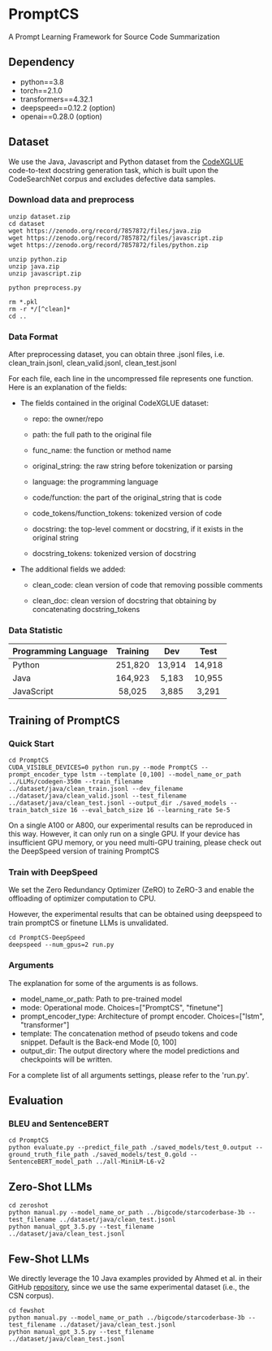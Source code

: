 # PromptCS
A Prompt Learning Framework for Source Code Summarization

## Dependency
* python==3.8
* torch==2.1.0
* transformers==4.32.1
* deepspeed==0.12.2 (option)
* openai==0.28.0 (option)


## Dataset
We use the Java, Javascript and Python dataset from the [CodeXGLUE](https://github.com/microsoft/CodeXGLUE/tree/main/Code-Text/code-to-text) code-to-text docstring
generation task, which is built upon the CodeSearchNet corpus and
excludes defective data samples. 

### Download data and preprocess

    unzip dataset.zip
    cd dataset
    wget https://zenodo.org/record/7857872/files/java.zip
    wget https://zenodo.org/record/7857872/files/javascript.zip
    wget https://zenodo.org/record/7857872/files/python.zip
    
    unzip python.zip
    unzip java.zip
    unzip javascript.zip

    python preprocess.py

    rm *.pkl
    rm -r */[^clean]*
    cd ..


### Data Format

After preprocessing dataset, you can obtain three .jsonl files, i.e. clean_train.jsonl, clean_valid.jsonl, clean_test.jsonl

For each file, each line in the uncompressed file represents one function. Here is an explanation of the fields:

* The fields contained in the original CodeXGLUE dataset:

  * repo: the owner/repo

  * path: the full path to the original file

  * func_name: the function or method name

  * original_string: the raw string before tokenization or parsing

  * language: the programming language

  * code/function: the part of the original_string that is code

  * code_tokens/function_tokens: tokenized version of code

  * docstring: the top-level comment or docstring, if it exists in the original string

  * docstring_tokens: tokenized version of docstring

* The additional fields we added:

  * clean_code: clean version of code that removing possible comments

  * clean_doc: clean version of docstring that obtaining by concatenating docstring_tokens

### Data Statistic

| Programming Language | Training |  Dev   |  Test  |
| :------------------- | :------: | :----: | :----: |
| Python               | 251,820  | 13,914 | 14,918 |
| Java                 | 164,923  | 5,183  | 10,955 |
| JavaScript           |  58,025  | 3,885  | 3,291  |


## Training of PromptCS

### Quick Start
    cd PromptCS
    CUDA_VISIBLE_DEVICES=0 python run.py --mode PromptCS --prompt_encoder_type lstm --template [0,100] --model_name_or_path ../LLMs/codegen-350m --train_filename ../dataset/java/clean_train.jsonl --dev_filename ../dataset/java/clean_valid.jsonl --test_filename ../dataset/java/clean_test.jsonl --output_dir ./saved_models --train_batch_size 16 --eval_batch_size 16 --learning_rate 5e-5 

On a single A100 or A800, our experimental results can be reproduced in this way.
However, it can only run on a single GPU.
If your device has insufficient GPU memory, or you need multi-GPU training, please check out the DeepSpeed version of training PromptCS

### Train with DeepSpeed
We set the Zero Redundancy Optimizer (ZeRO) to ZeRO-3 and enable the offloading of optimizer computation to CPU.

However, the experimental results that can be obtained using deepspeed to train promptCS or finetune LLMs is unvalidated.

    cd PromptCS-DeepSpeed
    deepspeed --num_gpus=2 run.py

### Arguments
The explanation for some of the arguments is as follows.

* model_name_or_path: Path to pre-trained model
* mode: Operational mode. Choices=["PromptCS", "finetune"]
* prompt_encoder_type: Architecture of prompt encoder. Choices=["lstm", "transformer"]
* template: The concatenation method of pseudo tokens and code snippet. Default is the Back-end Mode [0, 100]
* output_dir: The output directory where the model predictions and checkpoints will be written.

For a complete list of all arguments settings, please refer to the 'run.py'.

## Evaluation

### BLEU and SentenceBERT
    cd PromptCS
    python evaluate.py --predict_file_path ./saved_models/test_0.output --ground_truth_file_path ./saved_models/test_0.gold --SentenceBERT_model_path ../all-MiniLM-L6-v2

## Zero-Shot LLMs
    cd zeroshot
    python manual.py --model_name_or_path ../bigcode/starcoderbase-3b --test_filename ../dataset/java/clean_test.jsonl
    python manual_gpt_3.5.py --test_filename ../dataset/java/clean_test.jsonl

## Few-Shot LLMs
We directly leverage the 10 Java examples provided by Ahmed et al. in their GitHub [repository](https://github.com/toufiqueparag/few_shot_code_summarization/tree/main/Java), since we use the same experimental dataset (i.e., the CSN corpus).

    cd fewshot
    python manual.py --model_name_or_path ../bigcode/starcoderbase-3b --test_filename ../dataset/java/clean_test.jsonl
    python manual_gpt_3.5.py --test_filename ../dataset/java/clean_test.jsonl